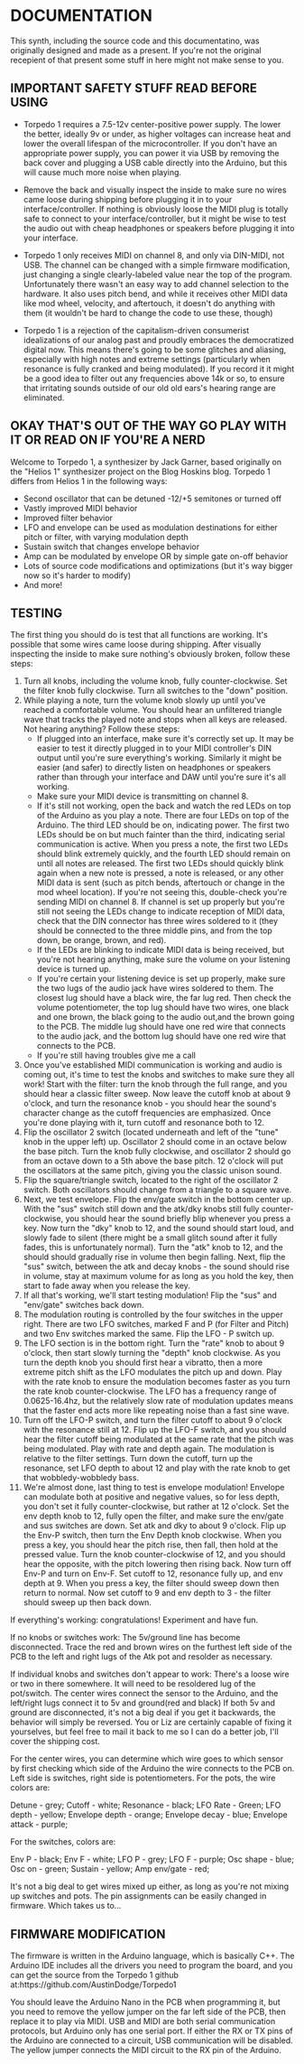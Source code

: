 <h1>DOCUMENTATION</h1>
This synth, including the source code and this documentatino, was originally designed and made as a present. If you're not the original recepient of that present some stuff in here might not make sense to you.
<h2>IMPORTANT SAFETY STUFF READ BEFORE USING</h2>

- Torpedo 1 requires a 7.5-12v center-positive power supply. The lower the better, ideally 9v or under, as higher voltages can increase heat and lower the overall lifespan of the microcontroller. If you don't have an appropriate power supply, you can power it via USB by removing the back cover and plugging a USB cable directly into the Arduino, but this will cause much more noise when playing.

- Remove the back and visually inspect the inside to make sure no wires came loose during shipping before plugging it in to your interface/controller. If nothing is obviously loose the MIDI plug is totally safe to connect to your interface/controller, but it might be wise to test the audio out with cheap headphones or speakers before plugging it into your interface.

- Torpedo 1 only receives MIDI on channel 8, and only via DIN-MIDI, not USB. The channel can be changed with a simple firmware modification, just changing a single clearly-labeled value near the top of the program. Unfortunately there wasn't an easy way to add channel selection to the hardware. It also uses pitch bend, and while it receives other MIDI data like mod wheel, velocity, and aftertouch, it doesn't do anything with them (it wouldn't be hard to change the code to use these, though)

- Torpedo 1 is a rejection of the capitalism-driven consumerist idealizations of our analog past and proudly embraces the democratized digital now. This means there's going to be some glitches and aliasing, especially with high notes and extreme settings (particularly when resonance is fully cranked and being modulated). If you record it it might be a good idea to filter out any frequencies above 14k or so, to ensure that irritating sounds outside of our old old ears's hearing range are eliminated.

<h2>OKAY THAT'S OUT OF THE WAY GO PLAY WITH IT OR READ ON IF YOU'RE A NERD</h2>

Welcome to Torpedo 1, a synthesizer by Jack Garner, based originally on the "Helios 1" synthesizer project on the Blog Hoskins blog. Torpedo 1 differs from Helios 1 in the following ways:
- Second oscillator that can be detuned -12/+5 semitones or turned off
- Vastly improved MIDI behavior
- Improved filter behavior
- LFO and envelope can be used as modulation destinations for either pitch or filter, with varying modulation depth
- Sustain switch that changes envelope behavior
- Amp can be modulated by envelope OR by simple gate on-off behavior
- Lots of source code modifications and optimizations (but it's way bigger now so it's harder to modify)
- And more!

<h2>TESTING</h2>

The first thing you should do is test that all functions are working. It's possible that some wires came loose during shipping. After visually inspecting the inside to make sure nothing's obviously broken, follow these steps:
1. Turn all knobs, including the volume knob, fully counter-clockwise. Set the filter knob fully clockwise. Turn all switches to the "down" position.
2. While playing a note, turn the volume knob slowly up until you've reached a comfortable volume. You should hear an unfiltered triangle wave that tracks the played note and stops when all keys are released. Not hearing anything? Follow these steps:
	- If plugged into an interface, make sure it's correctly set up. It may be easier to test it directly plugged in to your MIDI controller's DIN output until you're sure everything's working. Similarly it might be easier (and safer) to directly listen on headphones or speakers rather than through your interface and DAW until you're sure it's all working.
	- Make sure your MIDI device is transmitting on channel 8.
	- If it's still not working, open the back and watch the red LEDs on top of the Arduino as you play a note. There are four LEDs on top of the Arduino. The third LED should be on, indicating power. The first two LEDs should be on but much fainter than the third, indicating serial communication is active. When you press a note, the first two LEDs should blink extremely quickly, and the fourth LED should remain on until all notes are released. The first two LEDs should quickly blink again when a new note is pressed, a note is released, or any other MIDI data is sent (such as pitch bends, aftertouch or change in the mod wheel location). If you're not seeing this, double-check you're sending MIDI on channel 8. If channel is set up properly but you're still not seeing the LEDs change to indicate reception of MIDI data, check that the DIN connector has three wires soldered to it (they should be connected to the three middle pins, and from the top down, be orange, brown, and red).
	- If the LEDs are blinking to indicate MIDI data is being received, but you're not hearing anything, make sure the volume on your listening device is turned up.
	- If you're certain your listening device is set up properly, make sure the two lugs of the audio jack have wires soldered to them. The closest lug should have a black wire, the far lug red. Then check the volume potentiometer, the top lug should have two wires, one black and one brown, the black going to the audio out,and the brown going to the PCB. The middle lug should have one red wire that connects to the audio jack, and the bottom lug should have one red wire that connects to the PCB.
	- If you're still having troubles give me a call
2. Once you've established MIDI communication is working and audio is coming out, it's time to test the knobs and switches to make sure they all work! Start with the filter: turn the knob through the full range, and you should hear a classic filter sweep. Now leave the cutoff knob at about 9 o'clock, and turn the resonance knob - you should hear the sound's character change as the cutoff frequencies are emphasized. Once you're done playing with it, turn cutoff and resonance both to 12.
3. Flip the oscillator 2 switch (located underneath and left of the "tune" knob in the upper left) up. Oscillator 2 should come in an octave below the base pitch. Turn the knob fully clockwise, and oscillator 2 should go from an octave down to a 5th above the base pitch. 12 o'clock will put the oscillators at the same pitch, giving you the classic unison sound.
3. Flip the square/triangle switch, located to the right of the oscillator 2 switch. Both oscillators should change from a triangle to a square wave.
4. Next, we test envelope. Flip the env/gate switch in the bottom center up. With the "sus" switch still down and the atk/dky knobs still fully counter-clockwise, you should hear the sound briefly blip whenever you press a key. Now turn the "dky" knob to 12, and the sound should start loud, and slowly fade to silent (there might be a small glitch sound after it fully fades, this is unfortunately normal). Turn the "atk" knob to 12, and the should should gradually rise in volume then begin falling. Next, flip the "sus" switch, between the atk and decay knobs - the sound should rise in volume, stay at maximum volume for as long as you hold the key, then start to fade away when you release the key.
5. If all that's working, we'll start testing modulation! Flip the "sus" and "env/gate" switches back down.
6. The modulation routing is controlled by the four switches in the upper right. There are two LFO switches, marked F and P (for Filter and Pitch) and two Env switches marked the same. Flip the LFO - P switch up.
7. The LFO section is in the bottom right. Turn the "rate" knob to about 9 o'clock, then start slowly turning the "depth" knob clockwise. As you turn the depth knob you should first hear a vibratto, then a more extreme pitch shift as the LFO modulates the pitch up and down. Play with the rate knob to ensure the modulation becomes faster as you turn the rate knob counter-clockwise. The LFO has a frequency range of 0.0625-16.4hz, but the relatively slow rate of modulation updates means that the faster end acts more like repeating noise than a fast sine wave.
8. Turn off the LFO-P switch, and turn the filter cutoff to about 9 o'clock with the resonance still at 12. Flip up the LFO-F switch, and you should hear the filter cutoff being modulated at the same rate that the pitch was being modulated. Play with rate and depth again. The modulation is relative to the filter settings. Turn down the cutoff, turn up the resonance, set LFO depth to about 12 and play with the rate knob to get that wobbledy-wobbledy bass.
9. We're almost done, last thing to test is envelope modulation! Envelope can modulate both at positive and negative values, so for less depth, you don't set it fully counter-clockwise, but rather at 12 o'clock. Set the env depth knob to 12, fully open the filter, and make sure the env/gate and sus switches are down. Set atk and dky to about 9 o'clock. Flip up the Env-P switch, then turn the Env Depth knob clockwise. When you press a key, you should hear the pitch rise, then fall, then hold at the pressed value. Turn the knob counter-clockwise of 12, and you should hear the opposite, with the pitch lowering then rising back. Now turn off Env-P and turn on Env-F. Set cutoff to 12, resonance fully up, and env depth at 9. When you press a key, the filter should sweep down then return to normal. Now set cutoff to 9 and env depth to 3 - the filter should sweep up then back down.

If everything's working: congratulations! Experiment and have fun. 

If no knobs or switches work: The 5v/ground line has become disconnected. Trace the red and brown wires on the furthest left side of the PCB to the left and right lugs of the Atk pot and resolder as necessary.

If individual knobs and switches don't appear to work: There's a loose wire or two in there somewhere. It will need to be resoldered lug of the pot/switch. The center wires connect the sensor to the Arduino, and the left/right lugs connect it to 5v and ground(red and black) If both 5v and ground are disconnected, it's not a big deal if you get it backwards, the behavior will simply be reversed.  You or Liz are certainly capable of fixing it yourselves, but feel free to mail it back to me so I can do a better job, I'll cover the shipping cost.

For the center wires, you can determine which wire goes to which sensor by first checking which side of the Arduino the wire connects to the PCB on. Left side is switches, right side is potentiometers. For the pots, the wire colors are:

Detune - grey;
Cutoff - white;
Resonance - black;
LFO Rate - Green;
LFO depth - yellow;
Envelope depth - orange;
Envelope decay - blue;
Envelope attack - purple;

For the switches, colors are:

Env P - black;
Env F - white;
LFO P - grey;
LFO F - purple;
Osc shape - blue;
Osc on - green;
Sustain - yellow;
Amp env/gate - red;

It's not a big deal to get wires mixed up either, as long as you're not mixing up switches and pots. The pin assignments can be easily changed in firmware. Which takes us to...

<h2>FIRMWARE MODIFICATION</h2>
The firmware is written in the Arduino language, which is basically C++. The Arduino IDE includes all the drivers you need to program the board, and you can get the source from the Torpedo 1 github at:https://github.com/AustinDodge/Torpedo1

You should leave the Arduino Nano in the PCB when programming it, but you need to remove the yellow jumper on the far left side of the PCB, then replace it to play via MIDI. USB and MIDI are both serial communication protocols, but Arduino only has one serial port. If either the RX or TX pins of the Arduino are connected to a circuit, USB communication will be disabled. The yellow jumper connects the MIDI circuit to the RX pin of the Arduino.
